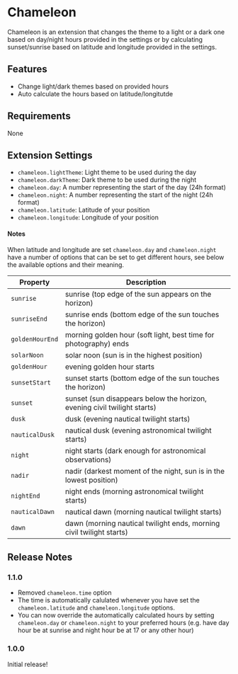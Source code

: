 # Chameleon

Chameleon is an extension that changes the theme to a light or a dark one
based on day/night hours provided in the settings or by calculating sunset/sunrise
based on latitude and longitude provided in the settings.

## Features

- Change light/dark themes based on provided hours
- Auto calculate the hours based on latitude/longitutde

## Requirements

None

## Extension Settings

* `chameleon.lightTheme`: Light theme to be used during the day
* `chameleon.darkTheme`: Dark theme to be used during the night
* `chameleon.day`: A number representing the start of the day (24h format)
* `chameleon.night`: A number representing the start of the night (24h format)
* `chameleon.latitude`: Latitude of your position
* `chameleon.longitude`: Longitude of your position

#### Notes
When latitude and longitude are set `chameleon.day` and `chameleon.night`
have a number of options that can be set to get different hours,
see below the available options and their meaning.

| Property        | Description                                                              |
| --------------- | ------------------------------------------------------------------------ |
| `sunrise`       | sunrise (top edge of the sun appears on the horizon)                     |
| `sunriseEnd`    | sunrise ends (bottom edge of the sun touches the horizon)                |
| `goldenHourEnd` | morning golden hour (soft light, best time for photography) ends         |
| `solarNoon`     | solar noon (sun is in the highest position)                              |
| `goldenHour`    | evening golden hour starts                                               |
| `sunsetStart`   | sunset starts (bottom edge of the sun touches the horizon)               |
| `sunset`        | sunset (sun disappears below the horizon, evening civil twilight starts) |
| `dusk`          | dusk (evening nautical twilight starts)                                  |
| `nauticalDusk`  | nautical dusk (evening astronomical twilight starts)                     |
| `night`         | night starts (dark enough for astronomical observations)                 |
| `nadir`         | nadir (darkest moment of the night, sun is in the lowest position)       |
| `nightEnd`      | night ends (morning astronomical twilight starts)                        |
| `nauticalDawn`  | nautical dawn (morning nautical twilight starts)                         |
| `dawn`          | dawn (morning nautical twilight ends, morning civil twilight starts)     |

## Release Notes

### 1.1.0

- Removed ```chameleon.time``` option
- The time is automatically calulated whenever you have set the
    ```chameleon.latitude``` and ```chameleon.longitude``` options.
- You can now override the automatically calculated hours by setting
    ```chameleon.day``` or ```chameleon.night``` to your preferred hours
    (e.g. have day hour be at sunrise and night hour be at 17 or any other hour)

### 1.0.0

Initial release!